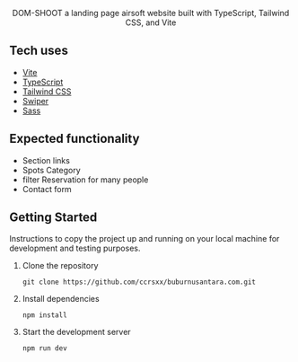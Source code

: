 

<p align="center">
DOM-SHOOT a landing page airsoft website built with TypeScript, Tailwind CSS, and Vite
</p>

## Tech uses

- [Vite](https://vitejs.dev/)
- [TypeScript](https://www.typescriptlang.org/)
- [Tailwind CSS](https://tailwindcss.com/)
- [Swiper](https://swiperjs.com/)
- [Sass](https://sass-lang.com/)

## Expected functionality
- Section links 
- Spots Category 
- filter Reservation for many people 
- Contact form

## Getting Started

Instructions to copy the project up and running on your local machine for development and testing purposes.

1. Clone the repository

   ```
   git clone https://github.com/ccrsxx/buburnusantara.com.git
   ```

2. Install dependencies
   ```
   npm install
   ```

3. Start the development server

   ```
   npm run dev
   ```
